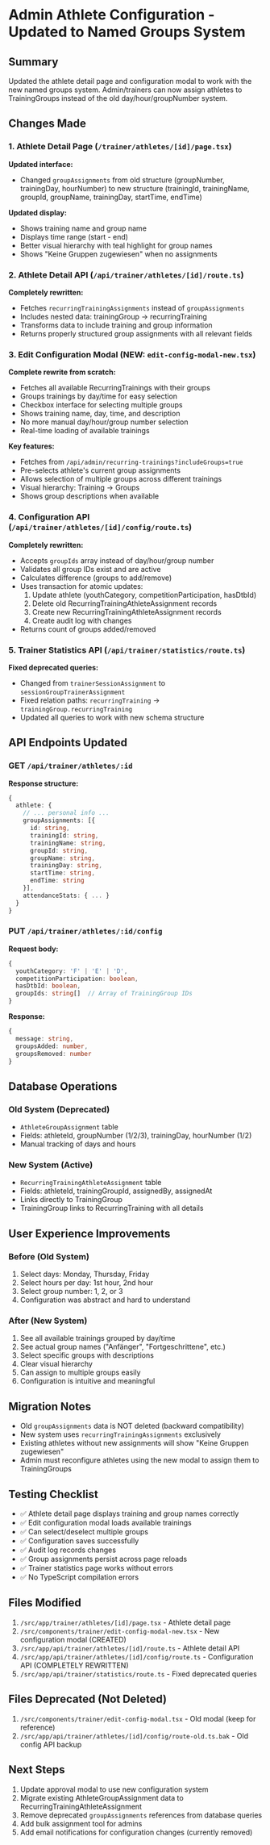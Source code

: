 # Admin Athlete Configuration - Updated to Named Groups System

## Summary
Updated the athlete detail page and configuration modal to work with the new named groups system. Admin/trainers can now assign athletes to TrainingGroups instead of the old day/hour/groupNumber system.

## Changes Made

### 1. Athlete Detail Page (`/trainer/athletes/[id]/page.tsx`)
**Updated interface:**
- Changed `groupAssignments` from old structure (groupNumber, trainingDay, hourNumber) to new structure (trainingId, trainingName, groupId, groupName, trainingDay, startTime, endTime)

**Updated display:**
- Shows training name and group name
- Displays time range (start - end)
- Better visual hierarchy with teal highlight for group names
- Shows "Keine Gruppen zugewiesen" when no assignments

### 2. Athlete Detail API (`/api/trainer/athletes/[id]/route.ts`)
**Completely rewritten:**
- Fetches `recurringTrainingAssignments` instead of `groupAssignments`
- Includes nested data: trainingGroup → recurringTraining
- Transforms data to include training and group information
- Returns properly structured group assignments with all relevant fields

### 3. Edit Configuration Modal (NEW: `edit-config-modal-new.tsx`)
**Complete rewrite from scratch:**
- Fetches all available RecurringTrainings with their groups
- Groups trainings by day/time for easy selection
- Checkbox interface for selecting multiple groups
- Shows training name, day, time, and description
- No more manual day/hour/group number selection
- Real-time loading of available trainings

**Key features:**
- Fetches from `/api/admin/recurring-trainings?includeGroups=true`
- Pre-selects athlete's current group assignments
- Allows selection of multiple groups across different trainings
- Visual hierarchy: Training → Groups
- Shows group descriptions when available

### 4. Configuration API (`/api/trainer/athletes/[id]/config/route.ts`)
**Completely rewritten:**
- Accepts `groupIds` array instead of day/hour/group number
- Validates all group IDs exist and are active
- Calculates difference (groups to add/remove)
- Uses transaction for atomic updates:
  1. Update athlete (youthCategory, competitionParticipation, hasDtbId)
  2. Delete old RecurringTrainingAthleteAssignment records
  3. Create new RecurringTrainingAthleteAssignment records
  4. Create audit log with changes
- Returns count of groups added/removed

### 5. Trainer Statistics API (`/api/trainer/statistics/route.ts`)
**Fixed deprecated queries:**
- Changed from `trainerSessionAssignment` to `sessionGroupTrainerAssignment`
- Fixed relation paths: `recurringTraining` → `trainingGroup.recurringTraining`
- Updated all queries to work with new schema structure

## API Endpoints Updated

### GET `/api/trainer/athletes/:id`
**Response structure:**
```typescript
{
  athlete: {
    // ... personal info ...
    groupAssignments: [{
      id: string,
      trainingId: string,
      trainingName: string,
      groupId: string,
      groupName: string,
      trainingDay: string,
      startTime: string,
      endTime: string
    }],
    attendanceStats: { ... }
  }
}
```

### PUT `/api/trainer/athletes/:id/config`
**Request body:**
```typescript
{
  youthCategory: 'F' | 'E' | 'D',
  competitionParticipation: boolean,
  hasDtbId: boolean,
  groupIds: string[]  // Array of TrainingGroup IDs
}
```

**Response:**
```typescript
{
  message: string,
  groupsAdded: number,
  groupsRemoved: number
}
```

## Database Operations

### Old System (Deprecated)
- `AthleteGroupAssignment` table
- Fields: athleteId, groupNumber (1/2/3), trainingDay, hourNumber (1/2)
- Manual tracking of days and hours

### New System (Active)
- `RecurringTrainingAthleteAssignment` table
- Fields: athleteId, trainingGroupId, assignedBy, assignedAt
- Links directly to TrainingGroup
- TrainingGroup links to RecurringTraining with all details

## User Experience Improvements

### Before (Old System)
1. Select days: Monday, Thursday, Friday
2. Select hours per day: 1st hour, 2nd hour
3. Select group number: 1, 2, or 3
4. Configuration was abstract and hard to understand

### After (New System)
1. See all available trainings grouped by day/time
2. See actual group names ("Anfänger", "Fortgeschrittene", etc.)
3. Select specific groups with descriptions
4. Clear visual hierarchy
5. Can assign to multiple groups easily
6. Configuration is intuitive and meaningful

## Migration Notes
- Old `groupAssignments` data is NOT deleted (backward compatibility)
- New system uses `recurringTrainingAssignments` exclusively
- Existing athletes without new assignments will show "Keine Gruppen zugewiesen"
- Admin must reconfigure athletes using the new modal to assign them to TrainingGroups

## Testing Checklist
- ✅ Athlete detail page displays training and group names correctly
- ✅ Edit configuration modal loads available trainings
- ✅ Can select/deselect multiple groups
- ✅ Configuration saves successfully
- ✅ Audit log records changes
- ✅ Group assignments persist across page reloads
- ✅ Trainer statistics page works without errors
- ✅ No TypeScript compilation errors

## Files Modified
1. `/src/app/trainer/athletes/[id]/page.tsx` - Athlete detail page
2. `/src/components/trainer/edit-config-modal-new.tsx` - New configuration modal (CREATED)
3. `/src/app/api/trainer/athletes/[id]/route.ts` - Athlete detail API
4. `/src/app/api/trainer/athletes/[id]/config/route.ts` - Configuration API (COMPLETELY REWRITTEN)
5. `/src/app/api/trainer/statistics/route.ts` - Fixed deprecated queries

## Files Deprecated (Not Deleted)
1. `/src/components/trainer/edit-config-modal.tsx` - Old modal (keep for reference)
2. `/src/app/api/trainer/athletes/[id]/config/route-old.ts.bak` - Old config API backup

## Next Steps
1. Update approval modal to use new configuration system
2. Migrate existing AthleteGroupAssignment data to RecurringTrainingAthleteAssignment
3. Remove deprecated `groupAssignments` references from database queries
4. Add bulk assignment tool for admins
5. Add email notifications for configuration changes (currently removed)
